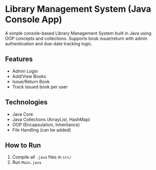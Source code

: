 # Library Management System (Java Console App)

A simple console-based Library Management System built in Java using OOP concepts and collections. Supports book issue/return with admin authentication and due-date tracking logic.

## Features
- Admin Login
- Add/View Books
- Issue/Return Book
- Track issued book per user

## Technologies
- Java Core
- Java Collections (ArrayList, HashMap)
- OOP (Encapsulation, Inheritance)
- File Handling (can be added)

## How to Run
1. Compile all `.java` files in `src/`
2. Run `Main.java`
